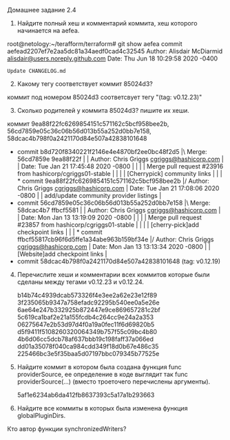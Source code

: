 Домашнее задание 2.4

1. Найдите полный хеш и комментарий коммита, хеш которого начинается на aefea.

root@netology:~/terafform/terraform# git show aefea
commit aefead2207ef7e2aa5dc81a34aedf0cad4c32545
Author: Alisdair McDiarmid <alisdair@users.noreply.github.com>
Date:   Thu Jun 18 10:29:58 2020 -0400

    Update CHANGELOG.md



2. Какому тегу соответствует коммит 85024d3?

коммит под номером 85024d3 соответсвует тегу "(tag: v0.12.23)"

3. Сколько родителей у коммита 85024d3? пишите их хеши.

коммит 9ea88f22fc6269854151c571162c5bcf958bee2b, 56cd7859e05c36c06b56d013b55a252d0bb7e158, 58dcac4b798f0a2421170d84e507a42838101648

*   commit b8d720f8340221f2146e4e4870bf2ee0bc48f2d5
|\  Merge: 56cd7859e 9ea88f22f
| | Author: Chris Griggs <cgriggs@hashicorp.com>
| | Date:   Tue Jan 21 17:45:48 2020 -0800
| |
| |     Merge pull request #23916 from hashicorp/cgriggs01-stable
| |
| |     [Cherrypick] community links
| |
| * commit 9ea88f22fc6269854151c571162c5bcf958bee2b
|/  Author: Chris Griggs <cgriggs@hashicorp.com>
|   Date:   Tue Jan 21 17:08:06 2020 -0800
|
|       add/update community provider listings
|
*   commit 56cd7859e05c36c06b56d013b55a252d0bb7e158
|\  Merge: 58dcac4b7 ffbcf5581
| | Author: Chris Griggs <cgriggs@hashicorp.com>
| | Date:   Mon Jan 13 13:19:09 2020 -0800
| |
| |     Merge pull request #23857 from hashicorp/cgriggs01-stable
| |
| |     [cherry-pick]add checkpoint links
| |
| * commit ffbcf55817cb96f6d5ffe1a34abe963b159bf34e
|/  Author: Chris Griggs <cgriggs@hashicorp.com>
|   Date:   Mon Jan 13 13:13:34 2020 -0800
|
|       [Website]add checkpoint links
|
* commit 58dcac4b798f0a2421170d84e507a42838101648 (tag: v0.12.19)


4. Перечислите хеши и комментарии всех коммитов которые были сделаны между тегами v0.12.23 и v0.12.24.
	
	b14b74c4939dcab573326f4e3ee2a62e23e12f89
	3f235065b9347a758efadc92295b540ee0a5e26e
	6ae64e247b332925b872447e9ce869657281c2bf
	5c619ca1baf2e21a155fcdb4c264cc9e24a2a353
	06275647e2b53d97d4f0a19a0fec11f6d69820b5
	d5f9411f5108260320064349b757f55c09bc4b80
	4b6d06cc5dcb78af637bbb19c198faff37a066ed
	dd01a35078f040ca984cdd349f18d0b67e486c35
	225466bc3e5f35baa5d07197bbc079345b77525e


5. Найдите коммит в котором была создана функция func providerSource, ее определение в коде выглядит так func providerSource(...) (вместо троеточего перечислены аргументы).
	
	5af1e6234ab6da412fb8637393c5a17a1b293663


6. Найдите все коммиты в которых была изменена функция globalPluginDirs.

Кто автор функции synchronizedWriters?

